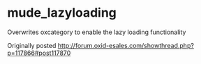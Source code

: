 mude_lazyloading
================

Overwrites oxcategory to enable the lazy loading functionality

Originally posted http://forum.oxid-esales.com/showthread.php?p=117866#post117870
